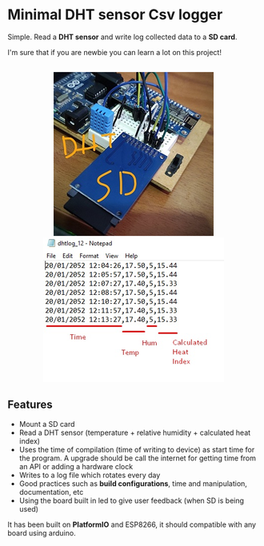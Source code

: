 # Minimal DHT sensor Csv logger

Simple. Read a **DHT sensor** and write log collected data to a **SD card**.

I'm sure that if you are newbie you can learn a lot on this project!
<br><br>
<div align="center">

![hardwareConfig](./img/hardwareConfig.jpg?raw=true "Hardware config")
![Csv content](./img/csvContent.jpg?raw=true "Csv content")
</div>

## Features
* Mount a SD card
* Read a DHT sensor (temperature + relative humidity + calculated heat index)
* Uses the time of compilation (time of writing to device) as start time for the program. A upgrade should be call the internet for getting time from an API or adding a hardware clock
* Writes to a log file which rotates every day
* Good practices such as **build configurations**, time and manipulation, documentation, etc
* Using the board built in led to give user feedback (when SD is being used)


It has been built on **PlatformIO** and ESP8266, it should compatible with any board using arduino.
